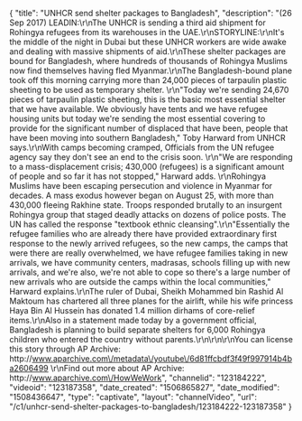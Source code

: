 {
    "title": "UNHCR send shelter packages to Bangladesh",
    "description": "(26 Sep 2017) LEADIN:\r\nThe UNHCR is sending a third aid shipment for Rohingya refugees from its warehouses in the UAE.\r\nSTORYLINE:\r\nIt's the middle of the night in Dubai but these UNHCR workers are wide awake and dealing with massive shipments of aid.\r\nThese shelter packages are bound for Bangladesh, where hundreds of thousands of Rohingya Muslims now find themselves having fled Myanmar.\r\nThe Bangladesh-bound plane took off this morning carrying more than 24,000 pieces of tarpaulin plastic sheeting to be used as temporary shelter. \r\n\"Today we're sending 24,670 pieces of tarpaulin plastic sheeting, this is the basic most essential shelter that we have available. We obviously have tents and we have refugee housing units but today we're sending the most essential covering to provide for the significant number of displaced that have been, people that have been moving into southern Bangladesh,\" Toby Harward from UNHCR says.\r\nWith camps becoming cramped, Officials from the UN refugee agency say they don't see an end to the crisis soon. \r\n\"We are responding to a mass-displacement crisis; 430,000 (refugees) is a significant amount of people and so far it has not stopped,\" Harward adds. \r\nRohingya Muslims have been escaping persecution and violence in Myanmar for decades. A mass exodus however began on August 25, with more than 430,000 fleeing Rakhine state. Troops responded brutally to an insurgent Rohingya group that staged deadly attacks on dozens of police posts. The UN has called the response \"textbook ethnic cleansing\".\r\n\"Essentially the refugee families who are already there have provided extraordinary first response to the newly arrived refugees, so the new camps, the camps that were there are really overwhelmed, we have refugee families taking in new arrivals, we have community centers, madrasas, schools filling up with new arrivals, and we're also, we're not able to cope so there's a large number of new arrivals who are outside the camps within the local communities,\" Harward explains.\r\nThe ruler of Dubai, Sheikh Mohammed bin Rashid Al Maktoum has chartered all three planes for the airlift, while his wife princess Haya Bin Al Hussein has donated 1.4 million dirhams of core-relief items.\r\nAlso in a statement made today by a government official, Bangladesh is planning to build separate shelters for 6,000 Rohingya children who entered the country without parents.\r\n\r\n\r\nYou can license this story through AP Archive: http:\/\/www.aparchive.com\/metadata\/youtube\/6d81ffcbdf3f49f997914b4ba2606499 \r\nFind out more about AP Archive: http:\/\/www.aparchive.com\/HowWeWork",
    "channelid": "123184222",
    "videoid": "123187358",
    "date_created": "1506865827",
    "date_modified": "1508436647",
    "type": "captivate",
    "layout": "channelVideo",
    "url": "\/c1\/unhcr-send-shelter-packages-to-bangladesh\/123184222-123187358"
}